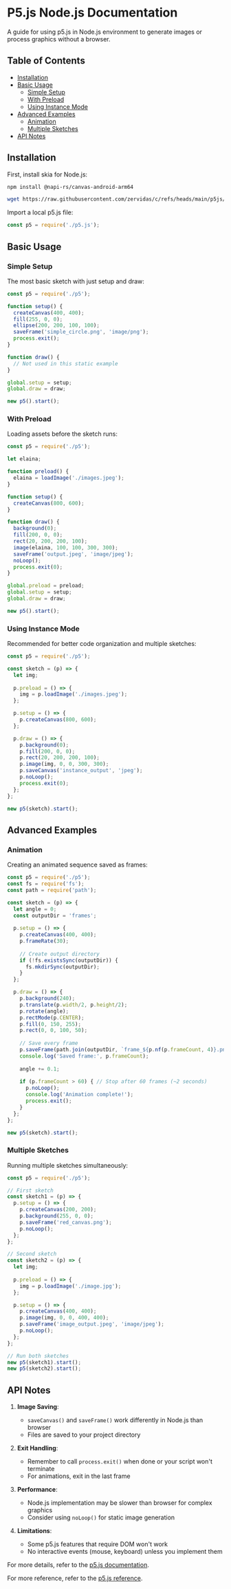 # P5.js Node.js Documentation

A guide for using p5.js in Node.js environment to generate images or process graphics without a browser.

## Table of Contents
- [Installation](#installation)
- [Basic Usage](#basic-usage)
  - [Simple Setup](#simple-setup)
  - [With Preload](#with-preload)
  - [Using Instance Mode](#using-instance-mode)
- [Advanced Examples](#advanced-examples)
  - [Animation](#animation)
  - [Multiple Sketches](#multiple-sketches)
- [API Notes](#api-notes)

## Installation

First, install skia for Node.js:

```bash
npm install @napi-rs/canvas-android-arm64
```
```bash
wget https://raw.githubusercontent.com/zervidas/c/refs/heads/main/p5js/p5.js
```

Import a local p5.js file:

```javascript
const p5 = require('./p5.js');
```

## Basic Usage

### Simple Setup

The most basic sketch with just setup and draw:

```javascript
const p5 = require('./p5');

function setup() {
  createCanvas(400, 400);
  fill(255, 0, 0);
  ellipse(200, 200, 100, 100);
  saveFrame('simple_circle.png', 'image/png');
  process.exit();
}

function draw() {
  // Not used in this static example
}

global.setup = setup;
global.draw = draw;

new p5().start();
```

### With Preload

Loading assets before the sketch runs:

```javascript
const p5 = require('./p5');

let elaina;

function preload() {
  elaina = loadImage('./images.jpeg');
}

function setup() {
  createCanvas(800, 600);
}

function draw() {
  background(0);
  fill(200, 0, 0);
  rect(20, 200, 200, 100);
  image(elaina, 100, 100, 300, 300);
  saveFrame('output.jpeg', 'image/jpeg');
  noLoop();
  process.exit(0);
}

global.preload = preload;
global.setup = setup;
global.draw = draw;

new p5().start();
```

### Using Instance Mode

Recommended for better code organization and multiple sketches:

```javascript
const p5 = require('./p5');

const sketch = (p) => {
  let img;
  
  p.preload = () => {
    img = p.loadImage('./images.jpeg');
  };

  p.setup = () => {
    p.createCanvas(800, 600);
  };

  p.draw = () => {
    p.background(0);
    p.fill(200, 0, 0);
    p.rect(20, 200, 200, 100);
    p.image(img, 0, 0, 300, 300);
    p.saveCanvas('instance_output', 'jpeg');
    p.noLoop();
    process.exit(0);
  };
};

new p5(sketch).start();
```

## Advanced Examples

### Animation

Creating an animated sequence saved as frames:

```javascript
const p5 = require('./p5');
const fs = require('fs');
const path = require('path');

const sketch = (p) => {
  let angle = 0;
  const outputDir = 'frames';
  
  p.setup = () => {
    p.createCanvas(400, 400);
    p.frameRate(30);
    
    // Create output directory
    if (!fs.existsSync(outputDir)) {
      fs.mkdirSync(outputDir);
    }
  };

  p.draw = () => {
    p.background(240);
    p.translate(p.width/2, p.height/2);
    p.rotate(angle);
    p.rectMode(p.CENTER);
    p.fill(0, 150, 255);
    p.rect(0, 0, 100, 50);
    
    // Save every frame
    p.saveFrame(path.join(outputDir, `frame_${p.nf(p.frameCount, 4)}.png`));
    console.log('Saved frame:', p.frameCount);
    
    angle += 0.1;
    
    if (p.frameCount > 60) { // Stop after 60 frames (~2 seconds)
      p.noLoop();
      console.log('Animation complete!');
      process.exit();
    }
  };
};

new p5(sketch).start();
```

### Multiple Sketches

Running multiple sketches simultaneously:

```javascript
const p5 = require('./p5');

// First sketch
const sketch1 = (p) => {
  p.setup = () => {
    p.createCanvas(200, 200);
    p.background(255, 0, 0);
    p.saveFrame('red_canvas.png');
    p.noLoop();
  };
};

// Second sketch
const sketch2 = (p) => {
  let img;
  
  p.preload = () => {
    img = p.loadImage('./image.jpg');
  };

  p.setup = () => {
    p.createCanvas(400, 400);
    p.image(img, 0, 0, 400, 400);
    p.saveFrame('image_output.jpeg', 'image/jpeg');
    p.noLoop();
  };
};

// Run both sketches
new p5(sketch1).start();
new p5(sketch2).start();
```

## API Notes

1. **Image Saving**:
   - `saveCanvas()` and `saveFrame()` work differently in Node.js than browser
   - Files are saved to your project directory

2. **Exit Handling**:
   - Remember to call `process.exit()` when done or your script won't terminate
   - For animations, exit in the last frame

3. **Performance**:
   - Node.js implementation may be slower than browser for complex graphics
   - Consider using `noLoop()` for static image generation

4. **Limitations**:
   - Some p5.js features that require DOM won't work
   - No interactive events (mouse, keyboard) unless you implement them

For more details, refer to the [p5.js documentation](https://github.com/processing/p5.js/wiki/p5.js-overview#node).

For more reference, refer to the [p5.js reference](https://p5js.org/reference/).
